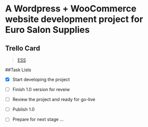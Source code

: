 
# A Wordpress + WooCommerce website development project for Euro Salon Supplies 


## Trello Card
<blockquote class="trello-card"><a href="https:&#x2F;&#x2F;trello.com&#x2F;c&#x2F;jmSK1AOq&#x2F;377-ess">ESS</a></blockquote>

##Task Lists
- [x] Start developing the project
- [ ] Finish 1.0 version for reveiw
- [ ] Review the project and ready for go-live
- [ ] Publish 1.0
- [ ] Prepare for next stage ...

 
